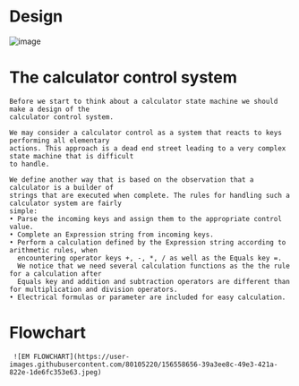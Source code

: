 # Design

![image](https://user-images.githubusercontent.com/80105220/156134523-beb18c9a-dbf5-42ff-857c-f53eb831c31f.png)


# The calculator control system

    Before we start to think about a calculator state machine we should make a design of the
    calculator control system.

    We may consider a calculator control as a system that reacts to keys performing all elementary
    actions. This approach is a dead end street leading to a very complex state machine that is difficult
    to handle.
    
    We define another way that is based on the observation that a calculator is a builder of
    strings that are executed when complete. The rules for handling such a calculator system are fairly
    simple:
    • Parse the incoming keys and assign them to the appropriate control value.
    • Complete an Expression string from incoming keys.
    • Perform a calculation defined by the Expression string according to arithmetic rules, when
      encountering operator keys +, -, *, / as well as the Equals key =. 
      We notice that we need several calculation functions as the the rule for a calculation after 
      Equals key and addition and subtraction operators are different than for multiplication and division operators.
    • Electrical formulas or parameter are included for easy calculation.
    
 # Flowchart
    
     ![EM FLOWCHART](https://user-images.githubusercontent.com/80105220/156558656-39a3ee8c-49e3-421a-822e-1de6fc353e63.jpeg)

     

